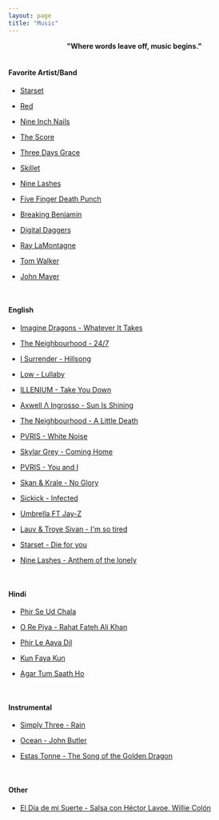 ```yaml
---
layout: page
title: "Music"
---
```


<center><strong>"Where words leave off, music begins."</strong></center>

<br>

#### Favorite Artist/Band

- [Starset](https://open.spotify.com/artist/0kD8IT1CzF7js2XKM9lLLa)

- [Red](https://open.spotify.com/artist/01crEa9G3pNpXZ5m7wuHOk)

- [Nine Inch Nails](https://open.spotify.com/artist/0X380XXQSNBYuleKzav5UO)

- [The Score](https://open.spotify.com/artist/2q3GG88dVwuQPF4FmySr9I)

- [Three Days Grace](https://open.spotify.com/artist/2xiIXseIJcq3nG7C8fHeBj)

- [Skillet](https://open.spotify.com/artist/49bzE5vRBRIota4qeHtQM8)

- [Nine Lashes](https://open.spotify.com/artist/6L5kgEyFIlckHbMdRM2KXQ)

- [Five Finger Death Punch](https://open.spotify.com/artist/5t28BP42x2axFnqOOMg3CM)

- [Breaking Benjamin](https://open.spotify.com/artist/5BtHciL0e0zOP7prIHn3pP)

- [Digital Daggers](https://open.spotify.com/artist/04c4aSTmNl9PZenyKf9HAZ)

- [Ray LaMontagne](https://open.spotify.com/artist/6DoH7ywD5BcQvjloe9OcIj)

- [Tom Walker](https://open.spotify.com/artist/7z2avKuuiMAT4XZJFv8Rvh)

- [John Mayer](https://open.spotify.com/artist/0hEurMDQu99nJRq8pTxO14)

<br>

#### English

- [Imagine Dragons - Whatever It Takes](https://www.youtube.com/watch?v=M66U_DuMCS8)

- [The Neighbourhood - 24/7](https://www.youtube.com/watch?v=pEue3Tchdvc)

- [I Surrender - Hillsong](https://www.youtube.com/watch?v=ZFORjUcHkKU)

- [Low - Lullaby](https://www.youtube.com/watch?v=XaSVkb_XLt4)

- [ILLENIUM - Take You Down](https://www.youtube.com/watch?v=SL_-RqReveA)

- [Axwell Λ Ingrosso - Sun Is Shining](https://www.youtube.com/watch?v=nbXgHAzUWB0)

- [The Neighbourhood - A Little Death](https://www.youtube.com/watch?v=LHeN3RXvCxg)

- [PVRIS - White Noise](https://www.youtube.com/watch?v=nJ3jl794mGs)

- [Skylar Grey - Coming Home](https://www.youtube.com/watch?v=k84QxVJd0tI)

- [PVRIS - You and I](https://www.youtube.com/watch?v=D0NqJgcbHe8)

- [Skan & Krale - No Glory](https://www.youtube.com/watch?v=Tc-XxqEyolU)

- [Sickick - Infected](https://www.youtube.com/watch?v=RzRhcnN-2XQ)

- [Umbrella FT Jay-Z](https://www.youtube.com/watch?v=f2YnVxGIhvA&feature=share)

- [Lauv & Troye Sivan - I'm so tired](https://www.youtube.com/watch?v=fvjpE_wFL5A)

- [Starset - Die for you](https://www.youtube.com/watch?v=WJxSNbAer9M)

- [Nine Lashes - Anthem of the lonely](https://www.youtube.com/watch?v=kgS1zjvCPF4)

<br>

#### Hindi

- [Phir Se Ud Chala](https://www.youtube.com/watch?v=-3gQ6HIkRys)

- [O Re Piya - Rahat Fateh Ali Khan](https://www.youtube.com/watch?v=5awZ9sOTA54)

- [Phir Le Aaya Dil](https://www.youtube.com/watch?v=PiJhv5Ic644)

- [Kun Faya Kun](https://www.youtube.com/watch?v=T94PHkuydcw)

- [Agar Tum Saath Ho](https://www.youtube.com/watch?v=Q2S7CDuBTOc)

<br>

#### Instrumental

- [Simply Three - Rain](https://www.youtube.com/watch?v=KFppTBdCse8)

- [Ocean - John Butler](https://www.youtube.com/watch?v=jdYJf_ybyVo)

- [Estas Tonne - The Song of the Golden Dragon](https://www.youtube.com/watch?v=7gphiFVVtUI)


<br>

#### Other

- [El Dia de mi Suerte - Salsa con Héctor Lavoe, Willie Colón](https://www.youtube.com/watch?v=hDTkzhvUhwM)
